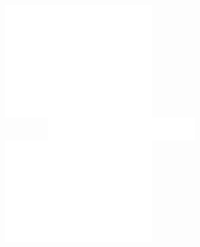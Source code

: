 <img align="left" src="/github-metrics.svg" alt="Metrics" width="390">
<img align="right" src="/metrics.plugin.habits.facts.svg" alt="facts" width="390">
<img align="left" src="/metrics.plugin.isocalendar.fullyear.svg" alt="Metrics" width="390">

